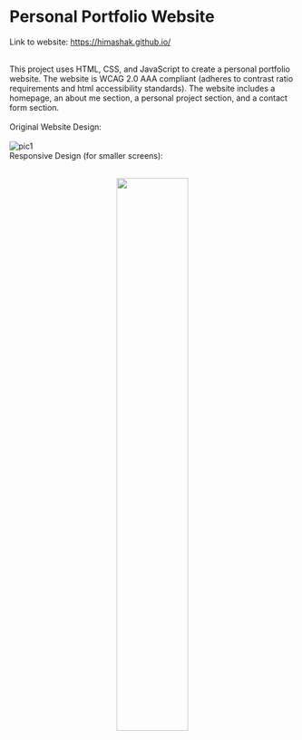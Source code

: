 # Personal Portfolio Website
Link to website: https://himashak.github.io/ <br><br>

This project uses HTML, CSS, and JavaScript to create a personal portfolio website. The website is WCAG 2.0 AAA compliant (adheres to contrast ratio requirements and html accessibility standards). The website includes a homepage, an about me section, a personal project section, and a contact form section.
<br><br>
Original Website Design: <br><br>
![pic1](https://github.com/HimashaK/HimashaK.github.io/assets/90633056/ab158921-43fc-40e7-8042-054ec8f3133a)
<br>
Responsive Design (for smaller screens): <br><br>
<p align="center">
  <img src="https://github.com/HimashaK/HimashaK.github.io/assets/90633056/dacd46ca-9e2a-4a2a-8230-457426119e41" width="50%" height="50%">
</p>





